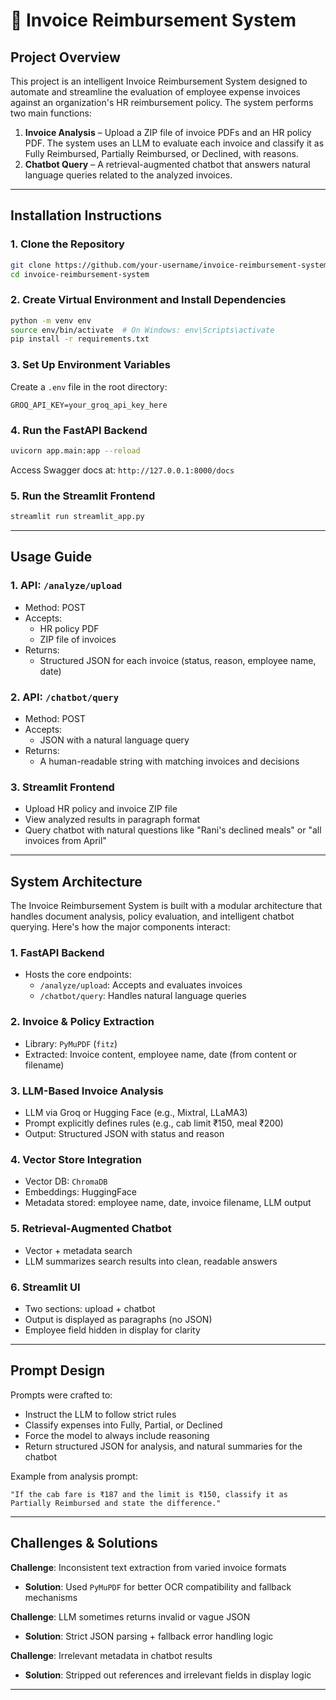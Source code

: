# 📄 Invoice Reimbursement System

## Project Overview

This project is an intelligent Invoice Reimbursement System designed to automate and streamline the evaluation of employee expense invoices against an organization's HR reimbursement policy. The system performs two main functions:

1. **Invoice Analysis** – Upload a ZIP file of invoice PDFs and an HR policy PDF. The system uses an LLM to evaluate each invoice and classify it as Fully Reimbursed, Partially Reimbursed, or Declined, with reasons.
2. **Chatbot Query** – A retrieval-augmented chatbot that answers natural language queries related to the analyzed invoices.

---

## Installation Instructions

### 1. Clone the Repository
```bash
git clone https://github.com/your-username/invoice-reimbursement-system.git
cd invoice-reimbursement-system
```

### 2. Create Virtual Environment and Install Dependencies
```bash
python -m venv env
source env/bin/activate  # On Windows: env\Scripts\activate
pip install -r requirements.txt
```

### 3. Set Up Environment Variables
Create a `.env` file in the root directory:
```env
GROQ_API_KEY=your_groq_api_key_here
```

### 4. Run the FastAPI Backend
```bash
uvicorn app.main:app --reload
```
Access Swagger docs at: `http://127.0.0.1:8000/docs`

### 5. Run the Streamlit Frontend
```bash
streamlit run streamlit_app.py
```

---

## Usage Guide

### 1. API: `/analyze/upload`
- Method: POST
- Accepts:
  - HR policy PDF
  - ZIP file of invoices
- Returns:
  - Structured JSON for each invoice (status, reason, employee name, date)

### 2. API: `/chatbot/query`
- Method: POST
- Accepts:
  - JSON with a natural language query
- Returns:
  - A human-readable string with matching invoices and decisions

### 3. Streamlit Frontend
- Upload HR policy and invoice ZIP file
- View analyzed results in paragraph format
- Query chatbot with natural questions like "Rani's declined meals" or "all invoices from April"

---

## System Architecture

The Invoice Reimbursement System is built with a modular architecture that handles document analysis, policy evaluation, and intelligent chatbot querying. Here's how the major components interact:

### 1. FastAPI Backend
- Hosts the core endpoints:
  - `/analyze/upload`: Accepts and evaluates invoices
  - `/chatbot/query`: Handles natural language queries

### 2. Invoice & Policy Extraction
- Library: `PyMuPDF` (`fitz`)
- Extracted: Invoice content, employee name, date (from content or filename)

### 3. LLM-Based Invoice Analysis
- LLM via Groq or Hugging Face (e.g., Mixtral, LLaMA3)
- Prompt explicitly defines rules (e.g., cab limit ₹150, meal ₹200)
- Output: Structured JSON with status and reason

### 4. Vector Store Integration
- Vector DB: `ChromaDB`
- Embeddings: HuggingFace
- Metadata stored: employee name, date, invoice filename, LLM output

### 5. Retrieval-Augmented Chatbot
- Vector + metadata search
- LLM summarizes search results into clean, readable answers

### 6. Streamlit UI
- Two sections: upload + chatbot
- Output is displayed as paragraphs (no JSON)
- Employee field hidden in display for clarity

---

## Prompt Design

Prompts were crafted to:
- Instruct the LLM to follow strict rules
- Classify expenses into Fully, Partial, or Declined
- Force the model to always include reasoning
- Return structured JSON for analysis, and natural summaries for the chatbot

Example from analysis prompt:
```text
"If the cab fare is ₹187 and the limit is ₹150, classify it as Partially Reimbursed and state the difference."
```

---

## Challenges & Solutions

**Challenge**: Inconsistent text extraction from varied invoice formats
- **Solution**: Used `PyMuPDF` for better OCR compatibility and fallback mechanisms

**Challenge**: LLM sometimes returns invalid or vague JSON
- **Solution**: Strict JSON parsing + fallback error handling logic

**Challenge**: Irrelevant metadata in chatbot results
- **Solution**: Stripped out references and irrelevant fields in display logic

---

